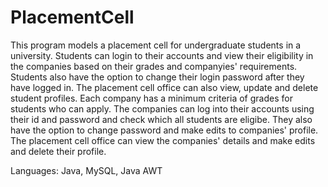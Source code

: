 # PlacementCell
This program models a placement cell for undergraduate students in a university. Students can login to their accounts and view their eligibility in the companies based on their grades and companyies' requirements. Students also have the option to change their login password after they have logged in. The placement cell office can also view, update and delete student profiles. Each company has a minimum criteria of grades for students who can apply. The companies can log into their accounts using their id and password and check which all students are eligibe. They also have the option to change password and make edits to companies' profile. The placement cell office can view the companies' details and make edits and delete their profile.

Languages: Java, MySQL, Java AWT
